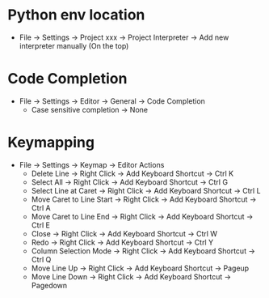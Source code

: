 Python env location
=====
* File -> Settings -> Project xxx -> Project Interpreter -> Add new interpreter manually (On the top)

Code Completion
=====
* File -> Settings -> Editor -> General -> Code Completion
    * Case sensitive completion -> None

Keymapping
=====
* File -> Settings -> Keymap -> Editor Actions
    * Delete Line -> Right Click -> Add Keyboard Shortcut -> Ctrl K
    * Select All -> Right Click -> Add Keyboard Shortcut -> Ctrl G
    * Select Line at Caret -> Right Click -> Add Keyboard Shortcut -> Ctrl L
    * Move Caret to Line Start -> Right Click -> Add Keyboard Shortcut -> Ctrl A
    * Move Caret to Line End -> Right Click -> Add Keyboard Shortcut -> Ctrl E
    * Close -> Right Click -> Add Keyboard Shortcut -> Ctrl W
    * Redo -> Right Click -> Add Keyboard Shortcut -> Ctrl Y
    * Column Selection Mode -> Right Click -> Add Keyboard Shortcut -> Ctrl Q
    * Move Line Up -> Right Click -> Add Keyboard Shortcut -> Pageup
    * Move Line Down -> Right Click -> Add Keyboard Shortcut -> Pagedown

